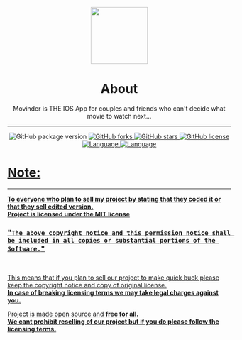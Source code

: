 
<p align="center">
<img width="128" height="128" src="https://i.imgur.com/SDKMcqz.png">
</p>

<h1 align= "center"><b>
  About
  </b>
</h1>

<p align= "center">
Movinder is THE IOS App for couples and friends who can't decide what movie to watch next...
  <hr>
</p>

<p align= "center">
  <img src="https://img.shields.io/github/package-json/v/notdezzi/Movinder.svg" alt="GitHub package version">
  </a>
    <a href="https://github.com/notdezzi/Movinder/network">
  <img src="https://img.shields.io/github/forks/notdezzi/Movinder.svg?style=plastic" alt="GitHub forks">
  </a>
    <a href="https://github.com/notdezzi/Movinder/stargazers">
  <img src="https://img.shields.io/github/stars/notdezzi/Movinder.svg?style=plastic" alt="GitHub stars">
  </a>
    <a href="https://raw.githubusercontent.com/notdezzi/Movinder/master/LICENSE">
  <img src="https://img.shields.io/badge/license-MIT-blue.svg?style=plastic" alt="GitHub license">
    <a href="https://en.wikipedia.org/wiki/Swift_(programming_language)">
  <img src="https://img.shields.io/badge/Uses-Swift-orange" alt="Language">
  </a>
    <a href="https://en.wikipedia.org/wiki/IOS">
  <img src="https://img.shields.io/badge/For-IOS-blue.svg" alt="Language">
</p>

# Note:

<hr>

**To everyone who plan to sell my project by stating that they coded it or that they sell edited version.**<br>
**Project is licensed under the MIT license**<br>

### "`The above copyright notice and this permission notice shall be included in all copies or substantial portions of the Software.`"<br>

<br>

This means that if you plan to sell our project to make quick buck please keep the copyright notice and copy of original license. <br>
**In case of breaking licensing terms we may take legal charges against you.**

Project is made open source and **free for all.**<br>
**We cant prohibit reselling of our project but if you do please follow the licensing terms.**<br> 
